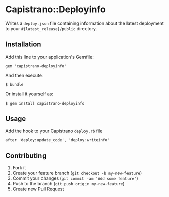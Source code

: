# Capistrano::Deployinfo

Writes a `deploy.json` file containing information about the latest
deployment to your `#{latest_release}/public` directory.

## Installation

Add this line to your application's Gemfile:

    gem 'capistrano-deployinfo'

And then execute:

    $ bundle

Or install it yourself as:

    $ gem install capistrano-deployinfo

## Usage

Add the hook to your Capistrano `deploy.rb` file

    after 'deploy:update_code', 'deploy:writeinfo'

## Contributing

1. Fork it
2. Create your feature branch (`git checkout -b my-new-feature`)
3. Commit your changes (`git commit -am 'Add some feature'`)
4. Push to the branch (`git push origin my-new-feature`)
5. Create new Pull Request
